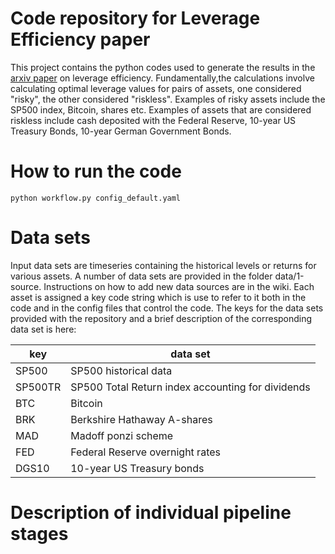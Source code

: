 # Code repository for Leverage Efficiency paper

This project contains the python codes used to generate the results in the [arxiv paper](https://arxiv.org/abs/1101.4548) on leverage efficiency. Fundamentally,the calculations involve calculating optimal leverage values for pairs of
assets, one considered "risky", the other considered "riskless". 
Examples of risky assets include the SP500 index, Bitcoin, shares etc. 
Examples of assets that are considered riskless include cash deposited with the
Federal Reserve, 10-year US Treasury Bonds, 10-year German Government Bonds.

# How to run the code

    python workflow.py config_default.yaml

# Data sets

Input data sets are timeseries containing the historical levels or returns for
various assets.
A number of data sets are provided in the folder data/1-source.
Instructions on how to add new data sources are in the wiki.
Each asset is assigned a key code string which is use to refer to it both in 
the code and in the config files that control the code. 
The keys for the data sets provided with the repository and a brief description
of the corresponding data set is here:

key | data set
--- | ---
SP500 | SP500 historical data
SP500TR | SP500 Total Return index accounting for dividends
BTC | Bitcoin
BRK | Berkshire Hathaway A-shares
MAD | Madoff ponzi scheme
FED | Federal Reserve overnight rates
DGS10 | 10-year US Treasury bonds

# Description of individual pipeline stages
